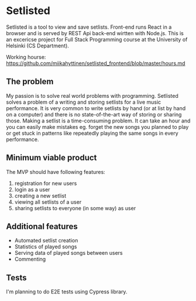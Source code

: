 # Setlisted

Setlisted is a tool to view and save setlists. Front-end runs React in a browser and is served by REST Api back-end wirtten with Node.js. This is an excericse project for Full Stack Programming course at the University of Helsinki (CS Department). 

Working hourse: https://github.com/miikahyttinen/setlisted_frontend/blob/master/hours.md

## The problem 

My passion is to solve real world problems with programming. Setlisted solves a problem of a writing and storing setlists for a live music performance. It is very common to write setlists by hand (or at list by hand on a computer) and there is no state-of-the-art way of storing or sharing those. Making a setlist is a time-consuming problem. It can take an hour and you can easily make mistakes eg. forget the new songs you planned to play or get stuck in patterns like repeatedly playing the same songs in every performance. 

## Minimum viable product

The MVP should have following features: 



1. registration for new users
2. login as a user
3. creating a new setlist
4. viewing all setlists of a user
5. sharing setlists to everyone (in some way) as user

## Additional features

* Automated setlist creation
* Statistics of played songs
* Serving data of played songs between users
* Commenting 

## Tests 

I'm planning to do E2E tests using Cypress library. 
